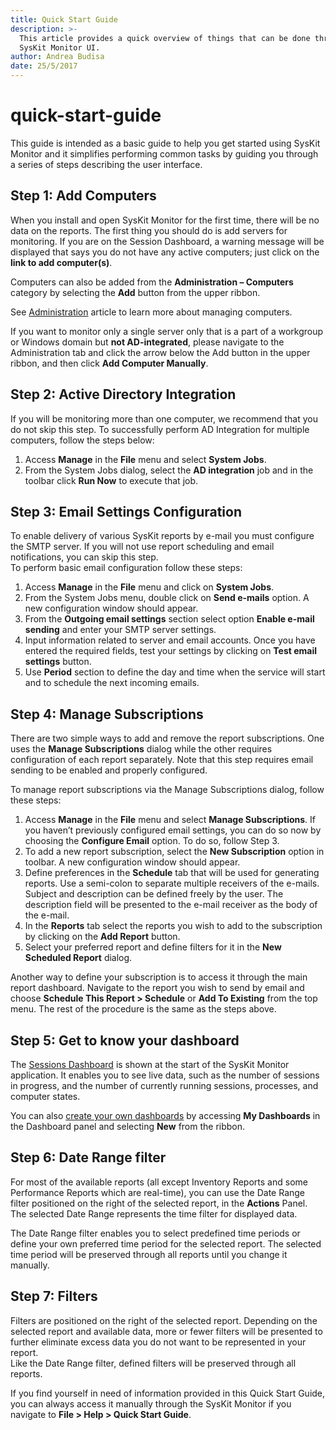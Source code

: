 ```yaml
---
title: Quick Start Guide
description: >-
  This article provides a quick overview of things that can be done through the
  SysKit Monitor UI.
author: Andrea Budisa
date: 25/5/2017
---
```


# quick-start-guide

This guide is intended as a basic guide to help you get started using SysKit Monitor and it simplifies performing common tasks by guiding you through a series of steps describing the user interface.

## Step 1: Add Computers

When you install and open SysKit Monitor for the first time, there will be no data on the reports. The first thing you should do is add servers for monitoring. If you are on the Session Dashboard, a warning message will be displayed that says you do not have any active computers; just click on the **link to add computer\(s\)**.

Computers can also be added from the **Administration – Computers** category by selecting the **Add** button from the upper ribbon.

See [Administration](../get-to-know-syskit-monitor/administration/servers-and-groups.md) article to learn more about managing computers.

If you want to monitor only a single server only that is a part of a workgroup or Windows domain but **not AD-integrated**, please navigate to the Administration tab and click the arrow below the Add button in the upper ribbon, and then click **Add Computer Manually**.

## Step 2: Active Directory Integration

If you will be monitoring more than one computer, we recommend that you do not skip this step. To successfully perform AD Integration for multiple computers, follow the steps below:

1. Access **Manage** in the **File** menu and select **System Jobs**.
2. From the System Jobs dialog, select the **AD integration** job and in the toolbar click **Run Now** to execute that job.

## Step 3: Email Settings Configuration

To enable delivery of various SysKit reports by e-mail you must configure the SMTP server. If you will not use report scheduling and email notifications, you can skip this step.  
To perform basic email configuration follow these steps:

1. Access **Manage** in the **File** menu and click on **System Jobs**.
2. From the System Jobs menu, double click on **Send e-mails** option. A new configuration window should appear.
3. From the **Outgoing email settings** section select option **Enable e-mail sending** and enter your SMTP server settings.
4. Input information related to server and email accounts. Once you have entered the required fields, test your settings by clicking on **Test email settings** button.
5. Use **Period** section to define the day and time when the service will start and to schedule the next incoming emails.

## Step 4: Manage Subscriptions

There are two simple ways to add and remove the report subscriptions. One uses the **Manage Subscriptions** dialog while the other requires configuration of each report separately. Note that this step requires email sending to be enabled and properly configured.

To manage report subscriptions via the Manage Subscriptions dialog, follow these steps:

1. Access **Manage** in the **File** menu and select **Manage Subscriptions**. If you haven’t previously configured email settings, you can do so now by choosing the **Configure Email** option. To do so, follow Step 3.
2. To add a new report subscription, select the **New Subscription** option in toolbar. A new configuration window should appear.
3. Define preferences in the **Schedule** tab that will be used for generating reports. Use a semi-colon to separate multiple receivers of the e-mails. Subject and description can be defined freely by the user. The description field will be presented to the e-mail receiver as the body of the e-mail.
4. In the **Reports** tab select the reports you wish to add to the subscription by clicking on the **Add Report** button.
5. Select your preferred report and define filters for it in the **New Scheduled Report** dialog.

Another way to define your subscription is to access it through the main report dashboard. Navigate to the report you wish to send by email and choose **Schedule This Report &gt; Schedule** or **Add To Existing** from the top menu. The rest of the procedure is the same as the steps above.

## Step 5: Get to know your dashboard

The [Sessions Dashboard](../get-to-know-syskit-monitor/dashboards/sessions-dashboard.md) is shown at the start of the SysKit Monitor application. It enables you to see live data, such as the number of sessions in progress, and the number of currently running sessions, processes, and computer states.

You can also [create your own dashboards](../how-to/dashboards/create-custom-dashboard.md) by accessing **My Dashboards** in the Dashboard panel and selecting **New** from the ribbon.

## Step 6: Date Range filter

For most of the available reports \(all except Inventory Reports and some Performance Reports which are real-time\), you can use the Date Range filter positioned on the right of the selected report, in the **Actions** Panel. The selected Date Range represents the time filter for displayed data.

The Date Range filter enables you to select predefined time periods or define your own preferred time period for the selected report. The selected time period will be preserved through all reports until you change it manually.

## Step 7: Filters

Filters are positioned on the right of the selected report. Depending on the selected report and available data, more or fewer filters will be presented to further eliminate excess data you do not want to be represented in your report.  
Like the Date Range filter, defined filters will be preserved through all reports.

If you find yourself in need of information provided in this Quick Start Guide, you can always access it manually through the SysKit Monitor if you navigate to **File &gt; Help &gt; Quick Start Guide**.

